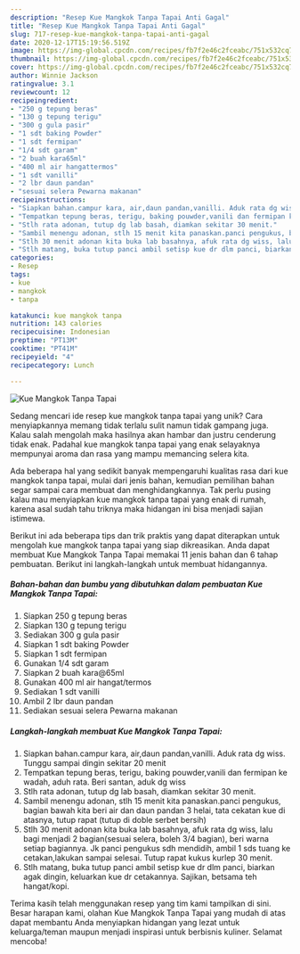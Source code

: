 ```yaml
---
description: "Resep Kue Mangkok Tanpa Tapai Anti Gagal"
title: "Resep Kue Mangkok Tanpa Tapai Anti Gagal"
slug: 717-resep-kue-mangkok-tanpa-tapai-anti-gagal
date: 2020-12-17T15:19:56.519Z
image: https://img-global.cpcdn.com/recipes/fb7f2e46c2fceabc/751x532cq70/kue-mangkok-tanpa-tapai-foto-resep-utama.jpg
thumbnail: https://img-global.cpcdn.com/recipes/fb7f2e46c2fceabc/751x532cq70/kue-mangkok-tanpa-tapai-foto-resep-utama.jpg
cover: https://img-global.cpcdn.com/recipes/fb7f2e46c2fceabc/751x532cq70/kue-mangkok-tanpa-tapai-foto-resep-utama.jpg
author: Winnie Jackson
ratingvalue: 3.1
reviewcount: 12
recipeingredient:
- "250 g tepung beras"
- "130 g tepung terigu"
- "300 g gula pasir"
- "1 sdt baking Powder"
- "1 sdt fermipan"
- "1/4 sdt garam"
- "2 buah kara65ml"
- "400 ml air hangattermos"
- "1 sdt vanilli"
- "2 lbr daun pandan"
- "sesuai selera Pewarna makanan"
recipeinstructions:
- "Siapkan bahan.campur kara, air,daun pandan,vanilli. Aduk rata dg wiss. Tunggu sampai dingin sekitar 20 menit"
- "Tempatkan tepung beras, terigu, baking pouwder,vanili dan fermipan ke wadah, aduh rata. Beri santan, aduk dg wiss"
- "Stlh rata adonan, tutup dg lab basah, diamkan sekitar 30 menit."
- "Sambil menengu adonan, stlh 15 menit kita panaskan.panci pengukus, bagian bawah kita beri air dan daun pandan 3 helai, tata cekatan kue di atasnya, tutup rapat (tutup di doble serbet bersih)"
- "Stlh 30 menit adonan kita buka lab basahnya, afuk rata dg wiss, lalu bagi menjadi 2 bagian(sesuai selera, boleh 3/4 bagian), beri warna setiap bagiannya. Jk panci pengukus sdh mendidih, ambil 1 sds tuang ke cetakan,lakukan sampai selesai. Tutup rapat kukus kurlep 30 menit."
- "Stlh matang, buka tutup panci ambil setisp kue dr dlm panci, biarkan agak dingin, keluarkan kue dr cetakannya. Sajikan, betsama teh hangat/kopi."
categories:
- Resep
tags:
- kue
- mangkok
- tanpa

katakunci: kue mangkok tanpa 
nutrition: 143 calories
recipecuisine: Indonesian
preptime: "PT13M"
cooktime: "PT41M"
recipeyield: "4"
recipecategory: Lunch

---
```



![Kue Mangkok Tanpa Tapai](https://img-global.cpcdn.com/recipes/fb7f2e46c2fceabc/751x532cq70/kue-mangkok-tanpa-tapai-foto-resep-utama.jpg)

Sedang mencari ide resep kue mangkok tanpa tapai yang unik? Cara menyiapkannya memang tidak terlalu sulit namun tidak gampang juga. Kalau salah mengolah maka hasilnya akan hambar dan justru cenderung tidak enak. Padahal kue mangkok tanpa tapai yang enak selayaknya mempunyai aroma dan rasa yang mampu memancing selera kita.



Ada beberapa hal yang sedikit banyak mempengaruhi kualitas rasa dari kue mangkok tanpa tapai, mulai dari jenis bahan, kemudian pemilihan bahan segar sampai cara membuat dan menghidangkannya. Tak perlu pusing kalau mau menyiapkan kue mangkok tanpa tapai yang enak di rumah, karena asal sudah tahu triknya maka hidangan ini bisa menjadi sajian istimewa.


Berikut ini ada beberapa tips dan trik praktis yang dapat diterapkan untuk mengolah kue mangkok tanpa tapai yang siap dikreasikan. Anda dapat membuat Kue Mangkok Tanpa Tapai memakai 11 jenis bahan dan 6 tahap pembuatan. Berikut ini langkah-langkah untuk membuat hidangannya.

<!--inarticleads1-->

##### Bahan-bahan dan bumbu yang dibutuhkan dalam pembuatan Kue Mangkok Tanpa Tapai:

1. Siapkan 250 g tepung beras
1. Siapkan 130 g tepung terigu
1. Sediakan 300 g gula pasir
1. Siapkan 1 sdt baking Powder
1. Siapkan 1 sdt fermipan
1. Gunakan 1/4 sdt garam
1. Siapkan 2 buah kara@65ml
1. Gunakan 400 ml air hangat/termos
1. Sediakan 1 sdt vanilli
1. Ambil 2 lbr daun pandan
1. Sediakan sesuai selera Pewarna makanan




<!--inarticleads2-->

##### Langkah-langkah membuat Kue Mangkok Tanpa Tapai:

1. Siapkan bahan.campur kara, air,daun pandan,vanilli. Aduk rata dg wiss. Tunggu sampai dingin sekitar 20 menit
1. Tempatkan tepung beras, terigu, baking pouwder,vanili dan fermipan ke wadah, aduh rata. Beri santan, aduk dg wiss
1. Stlh rata adonan, tutup dg lab basah, diamkan sekitar 30 menit.
1. Sambil menengu adonan, stlh 15 menit kita panaskan.panci pengukus, bagian bawah kita beri air dan daun pandan 3 helai, tata cekatan kue di atasnya, tutup rapat (tutup di doble serbet bersih)
1. Stlh 30 menit adonan kita buka lab basahnya, afuk rata dg wiss, lalu bagi menjadi 2 bagian(sesuai selera, boleh 3/4 bagian), beri warna setiap bagiannya. Jk panci pengukus sdh mendidih, ambil 1 sds tuang ke cetakan,lakukan sampai selesai. Tutup rapat kukus kurlep 30 menit.
1. Stlh matang, buka tutup panci ambil setisp kue dr dlm panci, biarkan agak dingin, keluarkan kue dr cetakannya. Sajikan, betsama teh hangat/kopi.




Terima kasih telah menggunakan resep yang tim kami tampilkan di sini. Besar harapan kami, olahan Kue Mangkok Tanpa Tapai yang mudah di atas dapat membantu Anda menyiapkan hidangan yang lezat untuk keluarga/teman maupun menjadi inspirasi untuk berbisnis kuliner. Selamat mencoba!

